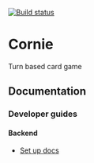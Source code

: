 [![Build status](https://github.com/notaphplover/one-game/workflows/build/badge.svg)](https://github.com/notaphplover/one-game/workflows/build/badge.svg)

# Cornie

Turn based card game

## Documentation

### Developer guides

#### Backend

- [Set up docs](./docs/backend/setup.md)
